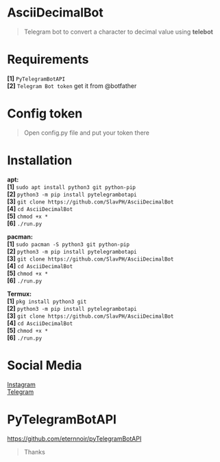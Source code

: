 # AsciiDecimalBot
>Telegram bot to convert a character to decimal value using **telebot**                           

# Requirements                      
**[1]** `PyTelegramBotAPI`                                                   
**[2]** `Telegram Bot token` get it from @botfather                                    

# Config token
>Open config.py file and put your token there

# Installation                    
**apt:**                                                        
**[1]** `sudo apt install python3 git python-pip`                            
**[2]** `python3 -m pip install pytelegrambotapi`                                 
**[3]** `git clone https://github.com/SlavPH/AsciiDecimalBot`                             
**[4]** `cd AsciiDecimalBot`               
**[5]** `chmod +x *`                                                    
**[6]** `./run.py`                                            

**pacman:**                             
**[1]** `sudo pacman -S python3 git python-pip`                          
**[2]** `python3 -m pip install pytelegrambotapi`                                          
**[3]** `git clone https://github.com/SlavPH/AsciiDecimalBot`                                                  
**[4]** `cd AsciiDecimalBot`               
**[5]** `chmod +x *`                                                    
**[6]** `./run.py`                                                            
                            

**Termux:**                    
**[1]** `pkg install python3 git`                                      
**[2]** `python3 -m pip install pytelegrambotapi`                                    
**[3]** `git clone https://github.com/SlavPH/AsciiDecimalBot`                                                              
**[4]** `cd AsciiDecimalBot`               
**[5]** `chmod +x *`                  
**[6]** `./run.py`                                        

# Social Media
[Instagram](https://instagram.com/theslavph)                                                                                
[Telegram](https://telegram.me/theslavph)                                           

# PyTelegramBotAPI                        
https://github.com/eternnoir/pyTelegramBotAPI 

> Thanks 
